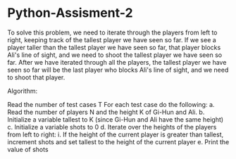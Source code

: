 # Python-Assisment-2
To solve this problem, we need to iterate through the players from left to right, keeping track of the tallest player we have seen so far. If we see a player taller than the tallest player we have seen so far, that player blocks Ali's line of sight, and we need to shoot the tallest player we have seen so far. After we have iterated through all the players, the tallest player we have seen so far will be the last player who blocks Ali's line of sight, and we need to shoot that player.

Algorithm:

Read the number of test cases T
For each test case do the following:
a. Read the number of players N and the height K of Gi-Hun and Ali.
b. Initialize a variable tallest to K (since Gi-Hun and Ali have the same height)
c. Initialize a variable shots to 0
d. Iterate over the heights of the players from left to right:
i. If the height of the current player is greater than tallest, increment shots and set tallest to the height of the current player
e. Print the value of shots
